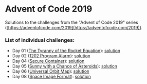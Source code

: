 # Advent of Code 2019

Solutions to the challenges from the "Advent of Code 2019" series
([https://adventofcode.com/2019](https://adventofcode.com/2019)).

### List of individual challenges:
- Day 01 ([The Tyranny of the Rocket Equation](https://adventofcode.com/2019/day/1)): [solution](https://github.com/agral/CompetitiveProgramming/blob/master/AoC2019/01/aoc2019_day01_ans.cpp)
- Day 02 ([1202 Program Alarm](https://adventofcode.com/2019/day/2)): [solution](https://github.com/agral/CompetitiveProgramming/blob/master/AoC2019/02/aoc2019_day02_ans.cpp)
- Day 04 ([Secure Container](https://adventofcode.com/2019/day/2)): [solution](https://github.com/agral/CompetitiveProgramming/blob/master/AoC2019/04/aoc2019_day04_ans.cpp)
- Day 05 ([Sunny with a Chance of Asteroids](https://adventofcode.com/2019/day/5)): [solution](https://github.com/agral/CompetitiveProgramming/blob/master/AoC2019/05/aoc2019_day05_ans.cpp)
- Day 06 ([Universal Orbit Map](https://adventofcode.com/2019/day/6)): [solution](https://github.com/agral/CompetitiveProgramming/blob/master/AoC2019/06/aoc2019_day06_ans.cpp)
- Day 08 ([Space Image Format](https://adventofcode.com/2019/day/8)): [solution](https://github.com/agral/CompetitiveProgramming/blob/master/AoC2019/08/aoc2019_day08_ans.cpp)
